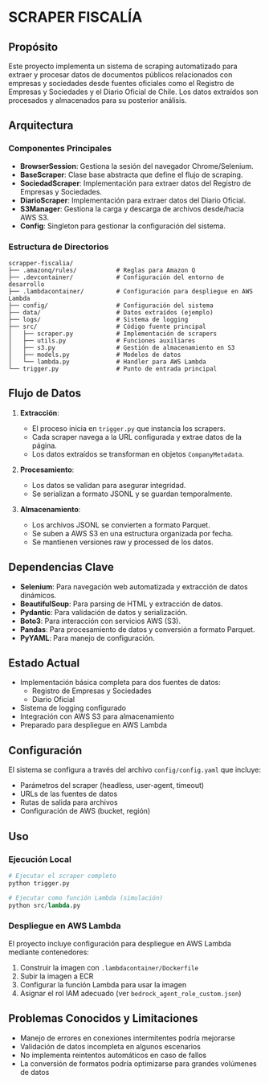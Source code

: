 # SCRAPER FISCALÍA

## Propósito
Este proyecto implementa un sistema de scraping automatizado para extraer y procesar datos de documentos públicos relacionados con empresas y sociedades desde fuentes oficiales como el Registro de Empresas y Sociedades y el Diario Oficial de Chile. Los datos extraídos son procesados y almacenados para su posterior análisis.

## Arquitectura

### Componentes Principales
- **BrowserSession**: Gestiona la sesión del navegador Chrome/Selenium.
- **BaseScraper**: Clase base abstracta que define el flujo de scraping.
- **SociedadScraper**: Implementación para extraer datos del Registro de Empresas y Sociedades.
- **DiarioScraper**: Implementación para extraer datos del Diario Oficial.
- **S3Manager**: Gestiona la carga y descarga de archivos desde/hacia AWS S3.
- **Config**: Singleton para gestionar la configuración del sistema.

### Estructura de Directorios
```
scrapper-fiscalia/
├── .amazonq/rules/           # Reglas para Amazon Q
├── .devcontainer/            # Configuración del entorno de desarrollo
├── .lambdacontainer/         # Configuración para despliegue en AWS Lambda
├── config/                   # Configuración del sistema
├── data/                     # Datos extraídos (ejemplo)
├── logs/                     # Sistema de logging
├── src/                      # Código fuente principal
│   ├── scraper.py            # Implementación de scrapers
│   ├── utils.py              # Funciones auxiliares
│   ├── s3.py                 # Gestión de almacenamiento en S3
│   ├── models.py             # Modelos de datos
│   └── lambda.py             # Handler para AWS Lambda
└── trigger.py                # Punto de entrada principal
```

## Flujo de Datos

1. **Extracción**: 
   - El proceso inicia en `trigger.py` que instancia los scrapers.
   - Cada scraper navega a la URL configurada y extrae datos de la página.
   - Los datos extraídos se transforman en objetos `CompanyMetadata`.

2. **Procesamiento**:
   - Los datos se validan para asegurar integridad.
   - Se serializan a formato JSONL y se guardan temporalmente.

3. **Almacenamiento**:
   - Los archivos JSONL se convierten a formato Parquet.
   - Se suben a AWS S3 en una estructura organizada por fecha.
   - Se mantienen versiones raw y processed de los datos.

## Dependencias Clave

- **Selenium**: Para navegación web automatizada y extracción de datos dinámicos.
- **BeautifulSoup**: Para parsing de HTML y extracción de datos.
- **Pydantic**: Para validación de datos y serialización.
- **Boto3**: Para interacción con servicios AWS (S3).
- **Pandas**: Para procesamiento de datos y conversión a formato Parquet.
- **PyYAML**: Para manejo de configuración.

## Estado Actual

- Implementación básica completa para dos fuentes de datos:
  - Registro de Empresas y Sociedades
  - Diario Oficial
- Sistema de logging configurado
- Integración con AWS S3 para almacenamiento
- Preparado para despliegue en AWS Lambda

## Configuración

El sistema se configura a través del archivo `config/config.yaml` que incluye:

- Parámetros del scraper (headless, user-agent, timeout)
- URLs de las fuentes de datos
- Rutas de salida para archivos
- Configuración de AWS (bucket, región)

## Uso

### Ejecución Local

```python
# Ejecutar el scraper completo
python trigger.py

# Ejecutar como función Lambda (simulación)
python src/lambda.py
```

### Despliegue en AWS Lambda

El proyecto incluye configuración para despliegue en AWS Lambda mediante contenedores:

1. Construir la imagen con `.lambdacontainer/Dockerfile`
2. Subir la imagen a ECR
3. Configurar la función Lambda para usar la imagen
4. Asignar el rol IAM adecuado (ver `bedrock_agent_role_custom.json`)

## Problemas Conocidos y Limitaciones

- Manejo de errores en conexiones intermitentes podría mejorarse
- Validación de datos incompleta en algunos escenarios
- No implementa reintentos automáticos en caso de fallos
- La conversión de formatos podría optimizarse para grandes volúmenes de datos